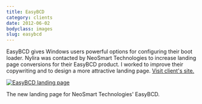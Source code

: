 ```yaml
---
title: EasyBCD
category: clients
date: 2012-06-02
bodyclass: images
slug: easybcd
---
```


EasyBCD gives Windows users powerful options for configuring their boot loader. Nylira was contacted by NeoSmart Technologies to increase landing page conversions for their EasyBCD product. I worked to improve their copywriting and to design a more attractive landing page. [Visit client's site.](https://neosmart.net/EasyBCD/)

<div class="figure">
  <a href="../assets/images/clients/easybcd-01@2x.png"><img src="../assets/images/clients/easybcd-01.png" alt="EasyBCD landing page"></a>
  <div class="figcaption">
    <p>The new landing page for NeoSmart Technologies' EasyBCD.</p>
  </div>
</div>


